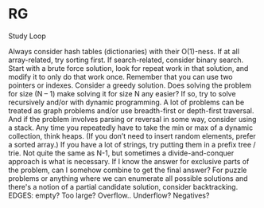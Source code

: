 # RG
Study Loop

Always consider hash tables (dictionaries) with their O(1)-ness.
If at all array-related, try sorting first.
If search-related, consider binary search.
Start with a brute force solution, look for repeat work in that solution, and modify it to only do that work once.
Remember that you can use two pointers or indexes.
Consider a greedy solution.
Does solving the problem for size (N – 1) make solving it for size N any easier? If so, try to solve recursively and/or with dynamic programming.
A lot of problems can be treated as graph problems and/or use breadth-first or depth-first traversal. And if the problem involves parsing or reversal in some way, consider using a stack.
Any time you repeatedly have to take the min or max of a dynamic collection, think heaps. (If you don’t need to insert random elements, prefer a sorted array.)
If you have a lot of strings, try putting them in a prefix tree / trie.
Not quite the same as N-1, but sometimes a divide-and-conquer approach is what is necessary. If I know the answer for exclusive parts of the problem, can I somehow combine to get the final answer?
For puzzle problems or anything where we can enumerate all possible solutions and there's a notion of a partial candidate solution, consider backtracking.
EDGES: empty? Too large? Overflow.. Underflow? Negatives?
